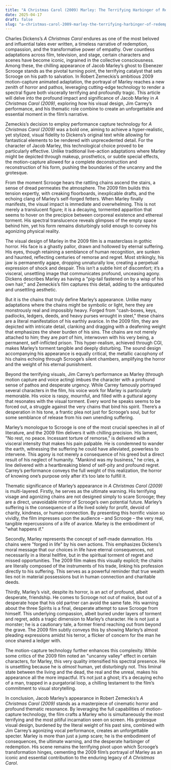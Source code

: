 ```yaml
---
title: "A Christmas Carol (2009) Marley: The Terrifying Harbinger of Redemption"
date: 2025-04-17
draft: false
slug: "a-christmas-carol-2009-marley-the-terrifying-harbinger-of-redemption" 
---
```


Charles Dickens’s *A Christmas Carol* endures as one of the most beloved and influential tales ever written, a timeless narrative of redemption, compassion, and the transformative power of empathy. Over countless adaptations across film, television, and stage, certain characters and scenes have become iconic, ingrained in the collective consciousness. Among these, the chilling appearance of Jacob Marley’s ghost to Ebenezer Scrooge stands as the pivotal turning point, the terrifying catalyst that sets Scrooge on his path to salvation. In Robert Zemeckis’s ambitious 2009 motion-capture animated adaptation, the portrayal of Marley reaches a new zenith of horror and pathos, leveraging cutting-edge technology to render a spectral figure both viscerally terrifying and profoundly tragic. This article will delve into the profound impact and significance of Jacob Marley in *A Christmas Carol (2009)*, exploring how his visual design, Jim Carrey’s performance, and his thematic role combine to create an unforgettable and essential moment in the film’s narrative.

Zemeckis’s decision to employ performance capture technology for *A Christmas Carol (2009)* was a bold one, aiming to achieve a hyper-realistic, yet stylized, visual fidelity to Dickens’s original text while allowing for fantastical elements to be rendered with unprecedented detail. For the character of Jacob Marley, this technological choice proved to be particularly effective. Unlike traditional live-action adaptations where Marley might be depicted through makeup, prosthetics, or subtle special effects, the motion-capture allowed for a complete deconstruction and reconstruction of his form, pushing the boundaries of the uncanny and the grotesque.

From the moment Scrooge hears the rattling chains ascend the stairs, a sense of dread permeates the atmosphere. The 2009 film builds this tension expertly, with creaking floorboards, inexplicable drafts, and the echoing clang of Marley’s self-forged fetters. When Marley finally manifests, the visual impact is immediate and overwhelming. This is not merely a translucent figure; it is a decaying, tormented apparition that seems to hover on the precipice between corporeal existence and ethereal torment. His spectral translucence reveals glimpses of the empty space behind him, yet his form remains disturbingly solid enough to convey his agonizing physical reality.

The visual design of Marley in the 2009 film is a masterclass in gothic horror. His face is a ghastly pallor, drawn and hollowed by eternal suffering. His eyes, though retaining a semblance of human recognition, are sunken and haunted, reflecting centuries of remorse and regret. Most strikingly, his jaw is permanently agape, dropping unnaturally low, creating a perpetual expression of shock and despair. This isn’t a subtle hint of discomfort; it’s a visceral, unsettling image that communicates profound, unceasing agony. Dickens describes Marley as having a "pig-tail fastened on by a wisp of his own hair," and Zemeckis’s film captures this detail, adding to the antiquated and unsettling aesthetic.

But it is the chains that truly define Marley’s appearance. Unlike many adaptations where the chains might be symbolic or light, here they are monstrously real and impossibly heavy. Forged from "cash-boxes, keys, padlocks, ledgers, deeds, and heavy purses wrought in steel," these chains are a literal manifestation of his earthly avarice. In the 2009 film, they are depicted with intricate detail, clanking and dragging with a deafening weight that emphasizes the sheer burden of his sins. The chains are not merely attached to him; they are *part* of him, interwoven with his very being, a permanent, self-inflicted prison. This hyper-realism, achieved through CGI, makes Marley’s torment tangible and deeply disturbing. The sound design accompanying his appearance is equally critical, the metallic cacophony of his chains echoing through Scrooge’s silent chambers, amplifying the horror and the weight of his eternal punishment.

Beyond the terrifying visuals, Jim Carrey’s performance as Marley (through motion capture and voice acting) imbues the character with a profound sense of pathos and desperate urgency. While Carrey famously portrayed several characters in the film, his voice work for Marley is particularly memorable. His voice is raspy, mournful, and filled with a guttural agony that resonates with the visual torment. Every word he speaks seems to be forced out, a struggle against the very chains that bind his spirit. There’s a desperation in his tone, a frantic plea not just for Scrooge’s soul, but for some semblance of release from his own unending suffering.

Marley’s monologue to Scrooge is one of the most crucial speeches in all of literature, and the 2009 film delivers it with chilling precision. His lament, "No rest, no peace. Incessant torture of remorse," is delivered with a visceral intensity that makes his pain palpable. He is condemned to wander the earth, witnessing the suffering he could have alleviated, powerless to intervene. This agony is not merely a consequence of his greed but a direct result of his neglect of humanity. "Mankind was my business," he cries, a line delivered with a heartbreaking blend of self-pity and profound regret. Carrey’s performance conveys the full weight of this realization, the horror of knowing one’s purpose only after it’s too late to fulfill it.

Thematic significance of Marley’s appearance in *A Christmas Carol (2009)* is multi-layered. Firstly, he serves as the ultimate warning. His terrifying visage and agonizing chains are not designed simply to scare Scrooge; they are a direct, unavoidable mirror of Scrooge’s own potential future. Marley’s suffering is the consequence of a life lived solely for profit, devoid of charity, kindness, or human connection. By presenting this horrific vision so vividly, the film impresses upon the audience – and Scrooge – the very real, tangible repercussions of a life of avarice. Marley is the embodiment of "what happens if."

Secondly, Marley represents the concept of self-made damnation. His chains were "forged in life" by his own actions. This emphasizes Dickens’s moral message that our choices in life have eternal consequences, not necessarily in a literal hellfire, but in the spiritual torment of regret and missed opportunities. The 2009 film makes this visually explicit; the chains are literally composed of the instruments of his trade, linking his profession directly to his suffering. This serves as a powerful reminder that true wealth lies not in material possessions but in human connection and charitable deeds.

Thirdly, Marley’s visit, despite its horror, is an act of profound, albeit desperate, friendship. He comes to Scrooge not out of malice, but out of a desperate hope that his old partner can avoid the same fate. His warning about the three Spirits is a final, desperate attempt to save Scrooge from himself. This underlying compassion, albeit buried under layers of torment and regret, adds a tragic dimension to Marley’s character. He is not just a monster; he is a cautionary tale, a former friend reaching out from beyond the grave. The 2009 film subtly conveys this by showing Marley’s almost pleading expressions amidst his terror, a flicker of concern for the man he once shared a ledger with.

The motion-capture technology further enhances this complexity. While some critics of the 2009 film noted an "uncanny valley" effect in certain characters, for Marley, this very quality intensified his spectral presence. He is unsettling because he is *almost* human, yet disturbingly not. This liminal state between the living and the dead, the real and the unreal, makes his appearance all the more impactful. It’s not just a ghost; it’s a decaying echo of a man, trapped in a purgatorial loop, a chilling testament to the film’s commitment to visual storytelling.

In conclusion, Jacob Marley’s appearance in Robert Zemeckis’s *A Christmas Carol (2009)* stands as a masterpiece of cinematic horror and profound thematic resonance. By leveraging the full capabilities of motion-capture technology, the film crafts a Marley who is simultaneously the most terrifying and the most pitiful incarnation seen on screen. His grotesque visual design, burdened by the literal weight of his past sins, combined with Jim Carrey’s agonizing vocal performance, creates an unforgettable specter. Marley is more than just a jump scare; he is the embodiment of consequences, the ultimate warning, and the desperate harbinger of redemption. His scene remains the terrifying pivot upon which Scrooge’s transformation hinges, cementing the 2009 film’s portrayal of Marley as an iconic and essential contribution to the enduring legacy of *A Christmas Carol*.